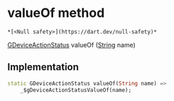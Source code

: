 


# valueOf method




    *[<Null safety>](https://dart.dev/null-safety)*




[GDeviceActionStatus](../../third_party_yonomi_graphql_schema_schema.docs.schema.gql/GDeviceActionStatus-class.md) valueOf
([String](https://api.flutter.dev/flutter/dart-core/String-class.html) name)








## Implementation

```dart
static GDeviceActionStatus valueOf(String name) =>
    _$gDeviceActionStatusValueOf(name);
```







